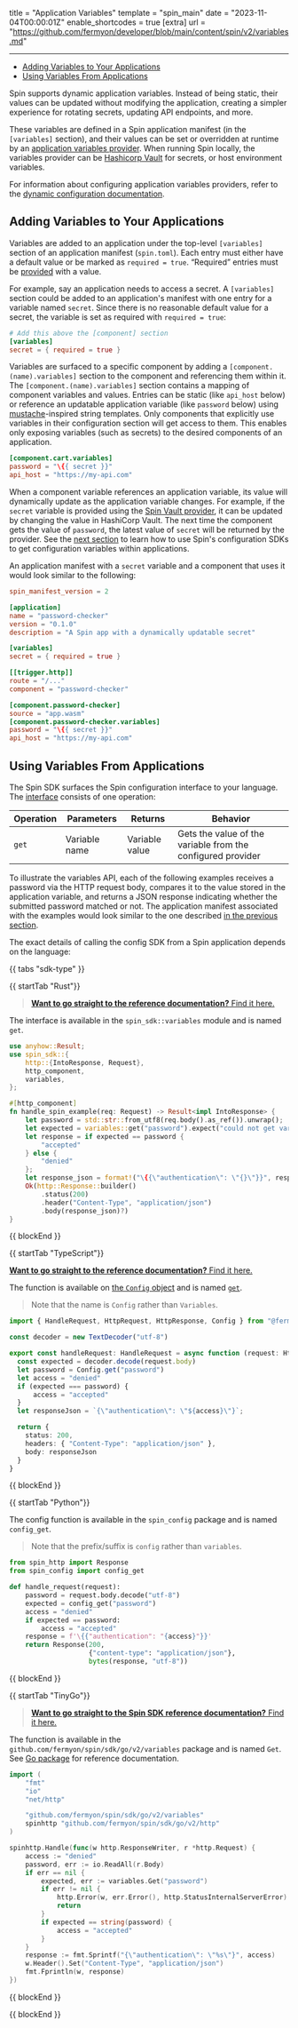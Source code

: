title = "Application Variables"
template = "spin_main"
date = "2023-11-04T00:00:01Z"
enable_shortcodes = true
[extra]
url = "https://github.com/fermyon/developer/blob/main/content/spin/v2/variables.md"

---
- [Adding Variables to Your Applications](#adding-variables-to-your-applications)
- [Using Variables From Applications](#using-variables-from-applications)

Spin supports dynamic application variables. Instead of being static, their values can be updated without modifying the application, creating a simpler experience for rotating secrets, updating API endpoints, and more. 

These variables are defined in a Spin application manifest (in the `[variables]` section), and their values can be set or overridden at runtime by an [application variables provider](./dynamic-configuration.md#application-variables-runtime-configuration). When running Spin locally, the variables provider can be [Hashicorp Vault](./dynamic-configuration.md#vault-application-variable-provider) for secrets, or host environment variables.

For information about configuring application variables providers, refer to the [dynamic configuration documentation](./dynamic-configuration.md#application-variables-runtime-configuration).

## Adding Variables to Your Applications

Variables are added to an application under the top-level `[variables]` section of an application manifest (`spin.toml`). Each entry must either have a default value or be marked as `required = true`. “Required” entries must be [provided](./dynamic-configuration#application-variables-runtime-configuration) with a value.

For example, say an application needs to access a secret. A `[variables]` section could be added to an application's manifest with one entry for a variable named `secret`. Since there is no reasonable default value for a secret, the variable is set as required with `required = true`:

<!-- @nocpy -->

```toml
# Add this above the [component] section
[variables]
secret = { required = true }
```

Variables are surfaced to a specific component by adding a `[component.(name).variables]` section to the component and referencing them within it. The `[component.(name).variables]` section contains a mapping of component variables and values. Entries can be static (like `api_host` below) or reference an updatable application variable (like `password` below) using [mustache](https://mustache.github.io/)-inspired string templates. Only components that explicitly use variables in their configuration section will get access to them. This enables only exposing variables (such as secrets) to the desired components of an application.

<!-- @nocpy -->

```toml
[component.cart.variables]
password = "\{{ secret }}"
api_host = "https://my-api.com"
```

When a component variable references an application variable, its value will dynamically update as the application variable changes. For example, if the `secret` variable is provided using the [Spin Vault provider](./dynamic-configuration.md#vault-application-variable-provider), it can be updated by changing the value in HashiCorp Vault. The next time the component gets the value of `password`, the latest value of `secret` will be returned by the provider. See the [next section](#using-variables-from-applications) to learn how to use Spin's configuration SDKs to get configuration variables within applications.

An application manifest with a `secret` variable and a component that uses it would look similar to the following:

<!-- @nocpy -->

```toml
spin_manifest_version = 2

[application]
name = "password-checker"
version = "0.1.0"
description = "A Spin app with a dynamically updatable secret"

[variables]
secret = { required = true }

[[trigger.http]]
route = "/..."
component = "password-checker"

[component.password-checker]
source = "app.wasm"
[component.password-checker.variables]
password = "\{{ secret }}"
api_host = "https://my-api.com"
```

## Using Variables From Applications

The Spin SDK surfaces the Spin configuration interface to your language. The [interface](https://github.com/fermyon/spin/blob/main/wit/variables.wit) consists of one operation:

| Operation  | Parameters         | Returns             | Behavior |
|------------|--------------------|---------------------|----------|
| `get`      | Variable name      | Variable value      | Gets the value of the variable from the configured provider |

To illustrate the variables API, each of the following examples receives a password via the HTTP request body, compares it to the value stored in the application variable, and returns a JSON response indicating whether the submitted password matched or not. The application manifest associated with the examples would look similar to the one described [in the previous section](#adding-variables-to-your-applications). 

The exact details of calling the config SDK from a Spin application depends on the language:

{{ tabs "sdk-type" }}

{{ startTab "Rust"}}

> [**Want to go straight to the reference documentation?**  Find it here.](https://fermyon.github.io/rust-docs/spin/main/spin_sdk/variables/index.html)

The interface is available in the `spin_sdk::variables` module and is named `get`.

```rust
use anyhow::Result;
use spin_sdk::{
    http::{IntoResponse, Request},
    http_component,
    variables,
};

#[http_component]
fn handle_spin_example(req: Request) -> Result<impl IntoResponse> {
    let password = std::str::from_utf8(req.body().as_ref()).unwrap();
    let expected = variables::get("password").expect("could not get variable");
    let response = if expected == password {
        "accepted"
    } else {
        "denied"
    };
    let response_json = format!("\{{\"authentication\": \"{}\"}}", response);
    Ok(http::Response::builder()
        .status(200)
        .header("Content-Type", "application/json")
        .body(response_json)?)
}
```

{{ blockEnd }}

{{ startTab "TypeScript"}}

[**Want to go straight to the reference documentation?**  Find it here.](https://fermyon.github.io/spin-js-sdk/variables/Config.html)

The function is available on [the `Config` object](https://fermyon.github.io/spin-js-sdk/variables/Config.html) and is named [`get`](https://fermyon.github.io/spin-js-sdk/interfaces/_internal_.SpinConfig.html#get).

> Note that the name is `Config` rather than `Variables`.

```ts
import { HandleRequest, HttpRequest, HttpResponse, Config } from "@fermyon/spin-sdk"

const decoder = new TextDecoder("utf-8")

export const handleRequest: HandleRequest = async function (request: HttpRequest): Promise<HttpResponse> {
  const expected = decoder.decode(request.body)
  let password = Config.get("password")
  let access = "denied"
  if (expected === password) {
      access = "accepted"
  }
  let responseJson = `{\"authentication\": \"${access}\"}`;

  return {
    status: 200,
    headers: { "Content-Type": "application/json" },
    body: responseJson
  }
}

```

{{ blockEnd }}

{{ startTab "Python"}}

The config function is available in the `spin_config` package and is named `config_get`.

> Note that the prefix/suffix is `config` rather than `variables`.

```py
from spin_http import Response
from spin_config import config_get

def handle_request(request):
    password = request.body.decode("utf-8")
    expected = config_get("password")
    access = "denied"
    if expected == password:
        access = "accepted"
    response = f'\{{"authentication": "{access}"}}'
    return Response(200,
                    {"content-type": "application/json"},
                    bytes(response, "utf-8"))
```

{{ blockEnd }}

{{ startTab "TinyGo"}}

> [**Want to go straight to the Spin SDK reference documentation?**  Find it here.](https://pkg.go.dev/github.com/fermyon/spin/sdk/go/v2@v2.0.0/variables)

The function is available in the `github.com/fermyon/spin/sdk/go/v2/variables` package and is named `Get`. See [Go package](https://pkg.go.dev/github.com/fermyon/spin/sdk/go/v2/variables) for reference documentation.

```go
import (
	"fmt"
	"io"
	"net/http"

	"github.com/fermyon/spin/sdk/go/v2/variables"
	spinhttp "github.com/fermyon/spin/sdk/go/v2/http"
)

spinhttp.Handle(func(w http.ResponseWriter, r *http.Request) {
    access := "denied"
    password, err := io.ReadAll(r.Body)
    if err == nil {
        expected, err := variables.Get("password")
        if err != nil {
            http.Error(w, err.Error(), http.StatusInternalServerError)
            return
        }
        if expected == string(password) {
            access = "accepted"
        }
    }
    response := fmt.Sprintf("{\"authentication\": \"%s\"}", access)
    w.Header().Set("Content-Type", "application/json")
    fmt.Fprintln(w, response)
})
```

{{ blockEnd }}

{{ blockEnd }}
